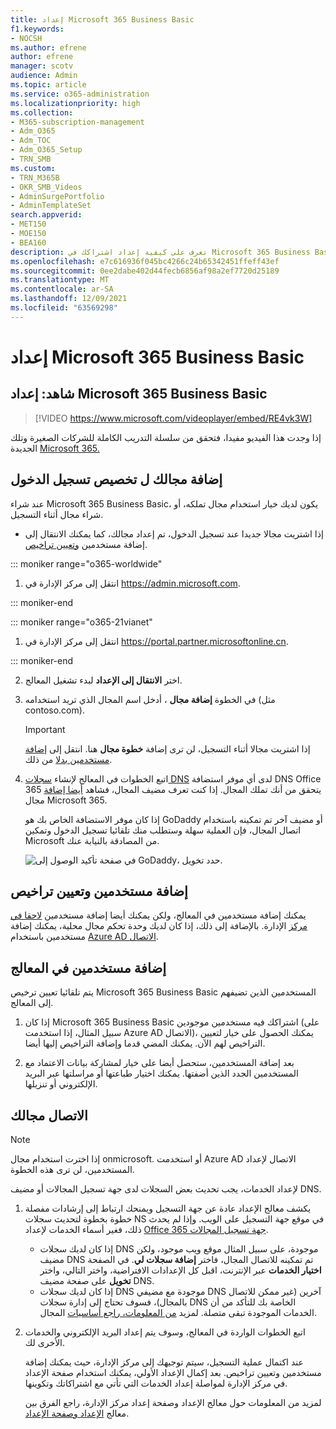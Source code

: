 ```yaml
---
title: إعداد Microsoft 365 Business Basic
f1.keywords:
- NOCSH
ms.author: efrene
author: efrene
manager: scotv
audience: Admin
ms.topic: article
ms.service: o365-administration
ms.localizationpriority: high
ms.collection:
- M365-subscription-management
- Adm_O365
- Adm_TOC
- Adm_O365_Setup
- TRN_SMB
ms.custom:
- TRN_M365B
- OKR_SMB_Videos
- AdminSurgePortfolio
- AdminTemplateSet
search.appverid:
- MET150
- MOE150
- BEA160
description: تعرف على كيفية إعداد اشتراكك في Microsoft 365 Business Basic.
ms.openlocfilehash: e7c616936f045bc4266c24b65342451ffeff43ef
ms.sourcegitcommit: 0ee2dabe402d44fecb6856af98a2ef7720d25189
ms.translationtype: MT
ms.contentlocale: ar-SA
ms.lasthandoff: 12/09/2021
ms.locfileid: "63569298"
---
```

# <a name="set-up-microsoft-365-business-basic"></a>إعداد Microsoft 365 Business Basic

## <a name="watch-set-up-microsoft-365-business-basic"></a>شاهد: إعداد Microsoft 365 Business Basic

> [!VIDEO https://www.microsoft.com/videoplayer/embed/RE4vk3W]

إذا وجدت هذا الفيديو مفيدا، فتحقق من سلسلة التدريب الكاملة للشركات الصغيرة وتلك الجديدة [Microsoft 365.](../../business-video/index.yml)

## <a name="add-your-domain-to-personalize-sign-in"></a>إضافة مجالك ل تخصيص تسجيل الدخول

عند شراء Microsoft 365 Business Basic، يكون لديك خيار استخدام مجال تملكه، أو شراء مجال أثناء التسجيل.

- إذا اشتريت مجالا جديدا عند تسجيل الدخول، تم إعداد مجالك، كما يمكنك الانتقال إلى إضافة مستخدمين [وتعيين تراخيص](#add-users-and-assign-licenses).

 ::: moniker range="o365-worldwide"

1. انتقل إلى مركز الإدارة في <a href="https://go.microsoft.com/fwlink/p/?linkid=2024339" target="_blank">https://admin.microsoft.com</a>.

::: moniker-end

::: moniker range="o365-21vianet"

1. انتقل إلى مركز الإدارة في <a href="https://go.microsoft.com/fwlink/p/?linkid=850627" target="_blank">https://portal.partner.microsoftonline.cn</a>.

::: moniker-end 

2. اختر **الانتقال إلى الإعداد** لبدء تشغيل المعالج.
    
3. في الخطوة **إضافة مجال** ، أدخل اسم المجال الذي تريد استخدامه (مثل contoso.com).

    > [!IMPORTANT]
    > إذا اشتريت مجالا أثناء التسجيل، لن ترى إضافة **خطوة مجال** هنا. انتقل إلى [إضافة مستخدمين بدلا](#add-users-and-assign-licenses) من ذلك.

    
4. اتبع الخطوات في المعالج لإنشاء [سجلات DNS](/office365/admin/get-help-with-domains/create-dns-records-at-any-dns-hosting-provider) لدى أي موفر استضافة DNS Office 365 يتحقق من أنك تملك المجال. إذا كنت تعرف مضيف المجال، فشاهد [أيضا إضافة](/microsoft-365/admin/setup/add-domain) مجال Microsoft 365.

    إذا كان موفر الاستضافة الخاص بك هو GoDaddy أو مضيف آخر [](/office365/admin/get-help-with-domains/domain-connect)تم تمكينه باستخدام اتصال المجال، فإن العملية سهلة وستطلب منك تلقائيا تسجيل الدخول وتمكين Microsoft من المصادقة بالنيابة عنك.

    ![في صفحة تأكيد الوصول إلى GoDaddy، حدد تخويل.](../../media/godaddyauth.png)

## <a name="add-users-and-assign-licenses"></a>إضافة مستخدمين وتعيين تراخيص

يمكنك إضافة مستخدمين في المعالج، ولكن يمكنك أيضا إضافة مستخدمين [لاحقا في مركز](../add-users/add-users.md) الإدارة. بالإضافة إلى ذلك، إذا كان لديك وحدة تحكم مجال محلية، يمكنك إضافة مستخدمين باستخدام [Azure AD الاتصال](/azure/active-directory/hybrid/how-to-connect-install-express).

## <a name="add-users-in-the-wizard"></a>إضافة مستخدمين في المعالج

يتم تلقائيا تعيين ترخيص Microsoft 365 Business Basic المستخدمين الذين تضيفهم إلى المعالج.

1. إذا كان Microsoft 365 Business Basic اشتراكك فيه مستخدمين موجودين (على سبيل المثال، إذا استخدمت Azure AD الاتصال)، يمكنك الحصول على خيار لتعيين التراخيص لهم الآن. يمكنك المضي قدما وإضافة التراخيص إليها أيضا.

2. بعد إضافة المستخدمين، ستحصل أيضا على خيار لمشاركة بيانات الاعتماد مع المستخدمين الجدد الذين أضفتها. يمكنك اختيار طباعتها أو مراسلتها عبر البريد الإلكتروني أو تنزيلها.

## <a name="connect-your-domain"></a>الاتصال مجالك

> [!NOTE]
> إذا اخترت استخدام مجال onmicrosoft. أو استخدمت Azure AD الاتصال لإعداد المستخدمين، لن ترى هذه الخطوة.
  
لإعداد الخدمات، يجب تحديث بعض السجلات لدى جهة تسجيل المجالات أو مضيف DNS.
  
1. يكشف معالج الإعداد عادة عن جهة التسجيل ويمنحك ارتباط إلى إرشادات مفصلة خطوة بخطوة لتحديث سجلات NS في موقع جهة التسجيل على الويب. وإذا لم يحدث ذلك، فغير أسماء الخدمات لإعداد [Office 365 جهة تسجيل المجالات](../get-help-with-domains/change-nameservers-at-any-domain-registrar.md). 

    - إذا كان لديك سجلات DNS موجودة، على سبيل المثال موقع ويب موجود، ولكن مضيف DNS تم تمكينه للاتصال المجال، فاختر **إضافة سجلات لي**.[](/office365/admin/get-help-with-domains/domain-connect) في الصفحة **اختيار الخدمات** عبر الإنترنت، اقبل كل الإعدادات الافتراضية، واختر التالي، واختر **تخويل** على صفحة مضيف DNS.
    - إذا كان لديك سجلات DNS موجودة مع مضيفي DNS آخرين (غير ممكن للاتصال بالمجال)، فسوف تحتاج إلى إدارة سجلات DNS الخاصة بك للتأكد من أن الخدمات الموجودة تبقى متصلة. لمزيد [من المعلومات، راجع أساسيات](/office365/admin/get-help-with-domains/dns-basics) المجال.

2. اتبع الخطوات الواردة في المعالج، وسوف يتم إعداد البريد الإلكتروني والخدمات الأخرى لك.

    عند اكتمال عملية التسجيل، سيتم توجيهك إلى مركز الإدارة، حيث يمكنك إضافة مستخدمين وتعيين تراخيص. بعد إكمال الإعداد الأولي، يمكنك استخدام صفحة الإعداد في مركز  الإدارة لمواصلة إعداد الخدمات التي تأتي مع اشتراكاتك وتكوينها.

    لمزيد من المعلومات حول معالج الإعداد وصفحة إعداد مركز الإدارة، راجع الفرق بين معالج [الإعداد وصفحة الإعداد](o365-setup-wizard-and-setup-page.md).